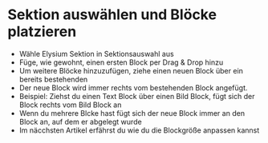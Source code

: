 # Sektion auswählen und Blöcke platzieren
- Wähle Elysium Sektion in Sektionsauswahl aus
- Füge, wie gewohnt, einen ersten Block per Drag & Drop hinzu
- Um weitere Blöcke hinzuzufügen, ziehe einen neuen Block über ein bereits bestehenden
- Der neue Block wird immer rechts vom bestehenden Block angefügt.
- Beispiel: Ziehst du einen Text Block über einen Bild Block, fügt sich der Block rechts vom Bild Block an
- Wenn du mehrere Blcke hast fügt sich der neue Block immer an den Block an, auf dem er abgelegt wurde
- Im näcchsten Artikel erfährst du wie du die Blockgröße anpassen kannst